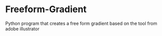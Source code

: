 # Freeform-Gradient
Python program that creates a free form gradient based on the tool from adobe illustrator 
